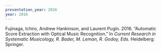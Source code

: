 ```yaml
---
presentation_year: 2016
year: 2016
---
```


Fujinaga, Ichiro, Andrew Hankinson, and Laurent Pugin. 2016. “Automatic Score Extraction with Optical Music Recognition.” In <i>Current Research in Systematic Musicology, R. Bader, M. Leman, R. Godoy, Eds.</i> Heidelberg: Springer.